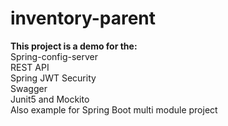 # inventory-parent

**This project is a demo for the:**
<br/>Spring-config-server
<br/>REST API
<br/>Spring JWT Security
<br/>Swagger
<br/>Junit5 and Mockito
<br/>Also example for Spring Boot multi module project
